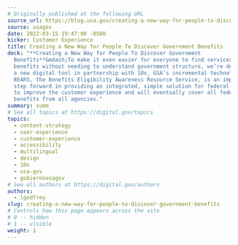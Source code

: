 ```yaml
---
# Originally published at the following URL
source_url: https://blog.usa.gov/creating-a-new-way-for-people-to-discover-government-benefits
source: usagov
date: 2022-03-15 19:47:00 -0500
kicker: Customer Experience
title: Creating a New Way for People To Discover Government Benefits
deck: "**Creating a New Way for People To Discover Government
  Benefits**&mdash;To make it even easier for everyone to find services and
  benefits without needing to understand government structure, we’re developing
  a new digital tool in partnership with 10x, GSA’s incremental technology fund.
  BEARS, the Benefits Eligibility Awareness Resource Service, is an important
  step forward in providing an integrated, simple solution for federal benefits
  to improve the customer experience and will eventually cover all federal
  benefits from all agencies."
summary: summ
# See all topics at https://digital.gov/topics
topics:
  - content-strategy
  - user-experience
  - customer-experience
  - accessibility
  - multilingual
  - design
  - 10x
  - usa-gov
  - gobiernousagov
# See all authors at https://digital.gov/authors
authors:
  - lgodfrey
slug: creating-a-new-way-for-people-to-discover-government-benefits
# Controls how this page appears across the site
# 0 -- hidden
# 1 -- visible
weight: 1
---
```

